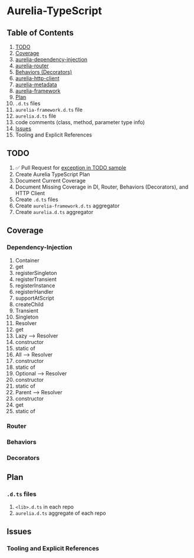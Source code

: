 # Aurelia-TypeScript

## Table of Contents

1. [TODO](https://github.com/cmichaelgraham/aurelia-typescript/blob/master/Aurelia-TypeScript.md#todo)
2. [Coverage](https://github.com/cmichaelgraham/aurelia-typescript/blob/master/Aurelia-TypeScript.md#coverage)
  1. [aurelia-dependency-injection](https://github.com/cmichaelgraham/aurelia-typescript/blob/master/Aurelia-TypeScript.md#dependency-injection)
  2. [aurelia-router](https://github.com/cmichaelgraham/aurelia-typescript/blob/master/Aurelia-TypeScript.md#router)
  3. [Behaviors (Decorators)]()
  4. [aurelia-http-client]()
  5. [aurelia-metadata](https://github.com/cmichaelgraham/aurelia-typescript/blob/master/Aurelia-TypeScript.md#Metadata)
  6. [aurelia-framework]()
3. [Plan]()
  1. `.d.ts` files
  2. `aurelia-framework.d.ts` file
  3. `aurelia.d.ts` file
  4. code comments (class, method, parameter type info)
4. [Issues]()
  1. Tooling and Explicit References

## TODO

1. :white_check_mark: Pull Request for [exception in TODO sample](https://github.com/aurelia/templating/issues/34)
1. Create Aurelia TypeScript Plan
2. Document Current Coverage
3. Document Missing Coverage in DI, Router, Behaviors (Decorators), and HTTP Client
4. Create `.d.ts` files
5. Create `aurelia-framework.d.ts` aggregator
6. Create `aurelia.d.ts` aggregator

## Coverage

### Dependency-Injection

1. Container
  1. get
  2. registerSingleton
  3. registerTransient
  4. registerInstance
  5. registerHandler
  6. supportAtScript
  7. createChild
2. Transient
3. Singleton
4. Resolver
  1. get
5. Lazy --> Resolver
  1. constructor
  2. static of
6. All --> Resolver
  1. constructor
  2. static of
7. Optional --> Resolver
  1. constructor
  2. static of
8. Parent --> Resolver
  1. constructor
  2. get
  2. static of

### Router

### Behaviors

### Decorators

## Plan

### `.d.ts` files
1. `<lib>.d.ts` in each repo
2. `aurelia.d.ts` aggregate of each repo

## Issues

### Tooling and Explicit References

